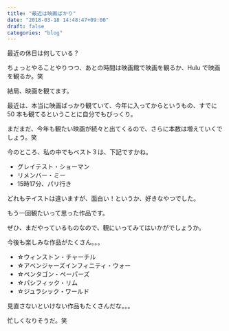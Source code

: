 ```yaml
---
title: "最近は映画ばかり"
date: "2018-03-18 14:48:47+09:00"
draft: false
categories: "blog"
---
```

最近の休日は何している？  

ちょっとやることやりつつ、あとの時間は映画館で映画を観るか、Hulu で映画を観るか。笑  

結局、映画を観てます。  

最近は、本当に映画ばっかり観ていて、今年に入ってからというもの、すでに 50 本も観てるということに自分でもびっくり。  

まだまだ、今年も観たい映画が続々と出てくるので、さらに本数は増えていくでしょう。笑  

今のところ、私の中でもベスト３は、下記ですかね。  

- グレイテスト・ショーマン
- リメンバー・ミー
- 15時17分、パリ行き

どれもテイストは違いますが、面白い！というか、好きなやつでした。  

もう一回観たいって思った作品です。  

ぜひ、まだやっているものなので、観にいってみてはいかがでしょうか。  

今後も楽しみな作品がたくさん。。。  

- ☆ウィンストン・チャーチル  
- ☆アベンジャーズインフィニティ・ウォー  
- ☆ペンタゴン・ペーパーズ  
- ☆パシフィック・リム  
- ☆ジュラシック・ワールド  

見直さないといけない作品もたくさんだな。。。  

忙しくなりそうだ。笑  
